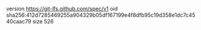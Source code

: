 version https://git-lfs.github.com/spec/v1
oid sha256:412d7285469255a904329b05df167199e4f8dfb95c19d358e1dc7c4540caac79
size 526
